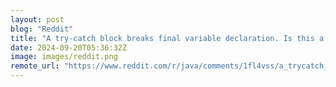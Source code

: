 ```yaml
---
layout: post
blog: "Reddit"
title: "A try-catch block breaks final variable declaration. Is this a compiler bug?"
date: 2024-09-20T05:36:32Z
image: images/reddit.png
remote_url: "https://www.reddit.com/r/java/comments/1fl4vss/a_trycatch_block_breaks_final_variable/"
---
```


